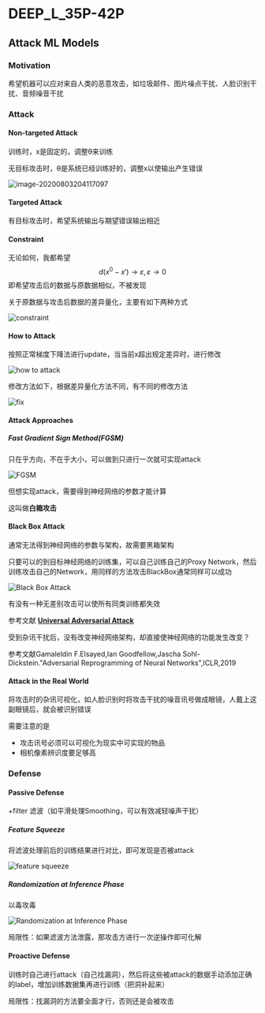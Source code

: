 # DEEP_L_35P-42P

## Attack ML Models

### Motivation

希望机器可以应对来自人类的恶意攻击，如垃圾邮件、图片噪点干扰、人脸识别干扰、音频噪音干扰

### Attack

#### Non-targeted Attack

训练时，x是固定的，调整θ来训练

无目标攻击时，θ是系统已经训练好的，调整x以使输出产生错误

![image-20200803204117097](https://cdn.jsdelivr.net/gh/kkolento/images/20200803204117.png)

#### Targeted Attack

有目标攻击时，希望系统输出与期望错误输出相近

#### Constraint

无论如何，我都希望
$$
d(x^0-x')\rightarrow \varepsilon,\varepsilon\rightarrow 0
$$
即希望攻击后的数据与原数据相似，不被发现

关于原数据与攻击后数据的差异量化，主要有如下两种方式

![constraint](https://cdn.jsdelivr.net/gh/kkolento/images/20200803204924.png)

#### How to Attack

按照正常梯度下降法进行update，当当前x超出规定差异时，进行修改

![how to attack](https://cdn.jsdelivr.net/gh/kkolento/images/20200803205416.png)

修改方法如下，根据差异量化方法不同，有不同的修改方法

![fix](https://cdn.jsdelivr.net/gh/kkolento/images/20200803205810.png)

#### Attack Approaches

##### Fast Gradient Sign Method(FGSM)

只在乎方向，不在乎大小，可以做到只进行一次就可实现attack

![FGSM](C:%5CUsers%5CArcher%5CAppData%5CRoaming%5CTypora%5Ctypora-user-images%5Cimage-20200803211055141.png)

但想实现attack，需要得到神经网络的参数才能计算

这叫做**白箱攻击**

#### Black Box Attack

通常无法得到神经网络的参数与架构，故需要黑箱架构

只要可以的到目标神经网络的训练集，可以自己训练自己的Proxy Network，然后训练攻击自己的Network，用同样的方法攻击BlackBox通常同样可以成功

![Black Box Attack](https://cdn.jsdelivr.net/gh/kkolento/images/20200803211610.png)

有没有一种无差别攻击可以使所有同类训练都失效

参考文献 **[Universal Adversarial Attack](https://arxiv.org/abs/1610.08401)**

受到杂讯干扰后，没有改变神经网络架构，却直接使神经网络的功能发生改变？

参考文献Gamaleldin F.Elsayed,Ian Goodfellow,Jascha Sohl-Dickstein."Adversarial Reprogramming of Neural Networks",ICLR,2019

#### Attack in the Real World

将攻击时的杂讯可视化，如人脸识别时将攻击干扰的噪音讯号做成眼镜，人戴上这副眼镜后，就会被识别错误

需要注意的是

- 攻击讯号必须可以可视化为现实中可实现的物品
- 相机像素辨识度要足够高

### Defense

#### Passive Defense

+filter 滤波（如平滑处理Smoothing，可以有效减轻噪声干扰）

##### Feature Squeeze

将滤波处理前后的训练结果进行对比，即可发现是否被attack

![feature squeeze](https://cdn.jsdelivr.net/gh/kkolento/images/20200803214630.png)

##### Randomization at Inference Phase 

以毒攻毒

![Randomization at Inference Phase ](https://cdn.jsdelivr.net/gh/kkolento/images/20200803214637.png)

局限性：如果滤波方法泄露，那攻击方进行一次逆操作即可化解

#### Proactive Defense

训练时自己进行attack（自己找漏洞），然后将这些被attack的数据手动添加正确的label，增加训练数据集再进行训练（把洞补起来）

局限性：找漏洞的方法要全面才行，否则还是会被攻击